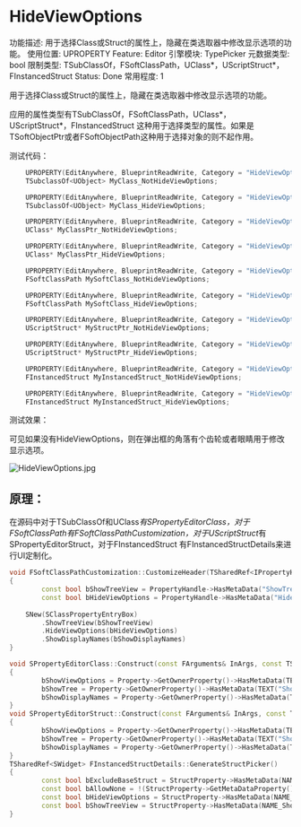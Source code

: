 # HideViewOptions

功能描述: 用于选择Class或Struct的属性上，隐藏在类选取器中修改显示选项的功能。
使用位置: UPROPERTY
Feature: Editor
引擎模块: TypePicker
元数据类型: bool
限制类型: TSubClassOf，FSoftClassPath，UClass*，UScriptStruct*，FInstancedStruct 
Status: Done
常用程度: 1

用于选择Class或Struct的属性上，隐藏在类选取器中修改显示选项的功能。

应用的属性类型有TSubClassOf，FSoftClassPath，UClass*，UScriptStruct*，FInstancedStruct 这种用于选择类型的属性。如果是TSoftObjectPtr或者FSoftObjectPath这种用于选择对象的则不起作用。

测试代码：

```cpp
	UPROPERTY(EditAnywhere, BlueprintReadWrite, Category = "HideViewOptionsTest|TSubclassOf")
	TSubclassOf<UObject> MyClass_NotHideViewOptions;

	UPROPERTY(EditAnywhere, BlueprintReadWrite, Category = "HideViewOptionsTest|TSubclassOf", meta = (HideViewOptions))
	TSubclassOf<UObject> MyClass_HideViewOptions;

	UPROPERTY(EditAnywhere, BlueprintReadWrite, Category = "HideViewOptionsTest|UClass*")
	UClass* MyClassPtr_NotHideViewOptions;

	UPROPERTY(EditAnywhere, BlueprintReadWrite, Category = "HideViewOptionsTest|UClass*", meta = (HideViewOptions))
	UClass* MyClassPtr_HideViewOptions;

	UPROPERTY(EditAnywhere, BlueprintReadWrite, Category = "HideViewOptionsTest|FSoftClassPath")
	FSoftClassPath MySoftClass_NotHideViewOptions;

	UPROPERTY(EditAnywhere, BlueprintReadWrite, Category = "HideViewOptionsTest|FSoftClassPath", meta = (HideViewOptions))
	FSoftClassPath MySoftClass_HideViewOptions;

	UPROPERTY(EditAnywhere, BlueprintReadWrite, Category = "HideViewOptionsTest|UScriptStruct*")
	UScriptStruct* MyStructPtr_NotHideViewOptions;

	UPROPERTY(EditAnywhere, BlueprintReadWrite, Category = "HideViewOptionsTest|UScriptStruct*", meta = (HideViewOptions))
	UScriptStruct* MyStructPtr_HideViewOptions;

	UPROPERTY(EditAnywhere, BlueprintReadWrite, Category = "HideViewOptionsTest|FInstancedStruct")
	FInstancedStruct MyInstancedStruct_NotHideViewOptions;

	UPROPERTY(EditAnywhere, BlueprintReadWrite, Category = "HideViewOptionsTest|FInstancedStruct", meta = (HideViewOptions))
	FInstancedStruct MyInstancedStruct_HideViewOptions;
```

测试效果：

可见如果没有HideViewOptions，则在弹出框的角落有个齿轮或者眼睛用于修改显示选项。

![HideViewOptions.jpg](HideViewOptions/HideViewOptions.jpg)

## 原理：

在源码中对于TSubClassOf和UClass*有SPropertyEditorClass，对于FSoftClassPath有FSoftClassPathCustomization，对于UScriptStruct*有SPropertyEditorStruct，对于FInstancedStruct 有FInstancedStructDetails来进行UI定制化。

```cpp
void FSoftClassPathCustomization::CustomizeHeader(TSharedRef<IPropertyHandle> InPropertyHandle, FDetailWidgetRow& HeaderRow, IPropertyTypeCustomizationUtils& StructCustomizationUtils)
{
		const bool bShowTreeView = PropertyHandle->HasMetaData("ShowTreeView");
		const bool bHideViewOptions = PropertyHandle->HasMetaData("HideViewOptions");
		
	SNew(SClassPropertyEntryBox)
		.ShowTreeView(bShowTreeView)
		.HideViewOptions(bHideViewOptions)
		.ShowDisplayNames(bShowDisplayNames)
}

void SPropertyEditorClass::Construct(const FArguments& InArgs, const TSharedPtr< FPropertyEditor >& InPropertyEditor)
{
		bShowViewOptions = Property->GetOwnerProperty()->HasMetaData(TEXT("HideViewOptions")) ? false : true;
		bShowTree = Property->GetOwnerProperty()->HasMetaData(TEXT("ShowTreeView"));
		bShowDisplayNames = Property->GetOwnerProperty()->HasMetaData(TEXT("ShowDisplayNames"));
}
void SPropertyEditorStruct::Construct(const FArguments& InArgs, const TSharedPtr< class FPropertyEditor >& InPropertyEditor)
{
		bShowViewOptions = Property->GetOwnerProperty()->HasMetaData(TEXT("HideViewOptions")) ? false : true;
		bShowTree = Property->GetOwnerProperty()->HasMetaData(TEXT("ShowTreeView"));
		bShowDisplayNames = Property->GetOwnerProperty()->HasMetaData(TEXT("ShowDisplayNames"));
}
TSharedRef<SWidget> FInstancedStructDetails::GenerateStructPicker()
{
		const bool bExcludeBaseStruct = StructProperty->HasMetaData(NAME_ExcludeBaseStruct);
		const bool bAllowNone = !(StructProperty->GetMetaDataProperty()->PropertyFlags & CPF_NoClear);
		const bool bHideViewOptions = StructProperty->HasMetaData(NAME_HideViewOptions);
		const bool bShowTreeView = StructProperty->HasMetaData(NAME_ShowTreeView);
}
```